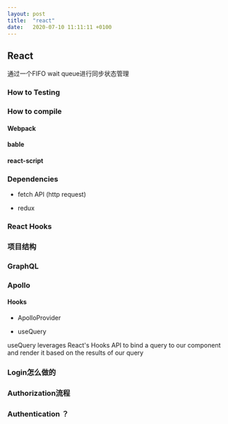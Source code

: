 ```yaml
---
layout: post
title:  "react"
date:   2020-07-10 11:11:11 +0100
---
```


## React 

通过一个FIFO wait queue进行同步状态管理

### How to Testing

### How to compile

#### Webpack

#### bable

#### react-script

### Dependencies

* fetch API  (http request)

* redux

### React Hooks

### 项目结构

### GraphQL

### Apollo

#### Hooks

* ApolloProvider

* useQuery

useQuery leverages React's Hooks API to bind a query to our component and render it based on the results of our query

### Login怎么做的

### Authorization流程

### Authentication ？
